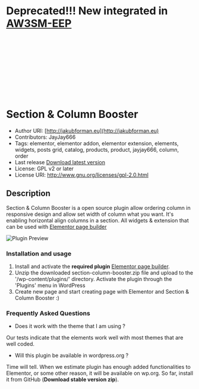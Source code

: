 # Deprecated!!! New integrated in [AW3SM-EEP](https://github.com/awwwesome-cz/aw3sm-eep)



<br><br><br>
<br><br><br>
<br><br><br>






# Section & Column Booster
- Author URI: [http://jakubforman.eu](http://jakubforman.eu)
- Contributors: JayJay666
- Tags: elementor, elementor addon, elementor extension, elements, widgets, posts grid, catalog, products, product,
  jayjay666, column, order
- Last release [Download latest version](https://github.com/JayJay666/section-column-booster/releases)
- License: GPL v2 or later
- License URI: http://www.gnu.org/licenses/gpl-2.0.html

## Description

Section & Column Booster is a open source plugin allow ordering column in responsive design and allow set width of
column what you want. It's enabling horizontal align columns in a section. All widgets & extension that can be used with
[Elementor page builder](https://wordpress.org/plugins/elementor/)

![Plugin Preview](assets/preview.png "Preview of plugin")

### Installation and usage

1. Install and activate the **required plugin** [Elementor page builder](https://wordpress.org/plugins/elementor/).
2. Unzip the downloaded section-column-booster.zip file and upload to the '/wp-content/plugins/' directory. Activate the
   plugin through the 'Plugins' menu in WordPress
3. Create new page and start creating page with Elementor and Section & Column Booster :)

### Frequently Asked Questions

* Does it work with the theme that I am using ?

Our tests indicate that the elements work well with most themes that are well coded.

* Will this plugin be available in wordpress.org ?

Time will tell. When we estimate plugin has enough added functionalities to Elementor, or some other reason, it will be
available on wp.org. So far, install it from GitHub (**Download stable version zip**).


